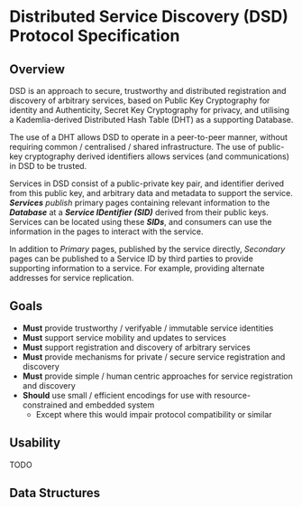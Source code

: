 # Distributed Service Discovery (DSD) Protocol Specification

## Overview

DSD is an approach to secure, trustworthy and distributed registration and discovery of arbitrary services, based on Public Key Cryptography for identity and Authenticity, Secret Key Cryptography for privacy, and utilising a Kademlia-derived Distributed Hash Table (DHT) as a supporting Database.

The use of a DHT allows DSD to operate in a peer-to-peer manner, without requiring common / centralised / shared infrastructure. The use of public-key cryptography derived identifiers allows services (and communications) in DSD to be trusted.

Services in DSD consist of a public-private key pair, and identifier derived from this public key, and arbitrary data and metadata to support the service. ***Services*** *publish* primary pages containing relevant information to the ***Database*** at a ***Service IDentifier (SID)*** derived from their public keys. Services can be located using these ***SIDs***, and consumers can use the information in the pages to interact with the service.

In addition to *Primary* pages, published by the service directly, *Secondary* pages can be published to a Service ID by third parties to provide supporting information to a service. For example, providing alternate addresses for service replication.

## Goals

- **Must** provide trustworthy / verifyable / immutable service identities
- **Must** support service mobility and updates to services
- **Must** support registration and discovery of arbitrary services
- **Must** provide mechanisms for private / secure service registration and discovery
- **Must** provide simple / human centric approaches for service registration and discovery
- **Should** use small / efficient encodings for use with resource-constrained and embedded system
  - Except where this would impair protocol compatibility or similar

## Usability

TODO



## Data Structures

